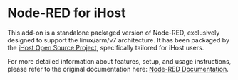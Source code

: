 # Node-RED for iHost

This add-on is a standalone packaged version of Node-RED, exclusively designed to support the linux/arm/v7 architecture. It has been packaged by the [iHost Open Source Project](https://github.com/iHost-Open-Source-Project), specifically tailored for iHost users.

For more detailed information about features, setup, and usage instructions, please refer to the original documentation here: [Node-RED Documentation](https://github.com/hassio-addons/addon-node-red/blob/main/node-red/DOCS.md).